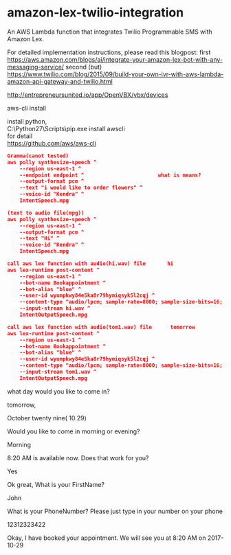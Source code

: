 # amazon-lex-twilio-integration
An AWS Lambda function that integrates Twilio Programmable SMS with Amazon Lex.

For detailed implementation instructions, please read this blogpost: 
first
https://aws.amazon.com/blogs/ai/integrate-your-amazon-lex-bot-with-any-messaging-service/
second (but)
https://www.twilio.com/blog/2015/09/build-your-own-ivr-with-aws-lambda-amazon-api-gateway-and-twilio.html


http://entrepreneursunited.io/app/OpenVBX/vbx/devices

aws-cli install

install python,<br>
C:\Python27\Scripts\pip.exe install awscli<br>
for detail<br>
https://github.com/aws/aws-cli

```json
Gramma(canot tested)
aws polly synthesize-speech ^
    --region us-east-1 ^
    --endpoint endpoint ^                        what is means?
    --output-format pcm ^
    --text "i would like to order flowers" ^
    --voice-id "Kendra" ^
    IntentSpeech.mpg

(text to audio file(mpg))
aws polly synthesize-speech ^
    --region us-east-1 ^
    --output-format pcm ^
    --text "Hi" ^
    --voice-id "Kendra" ^
    IntentSpeech.mpg

call aws lex function with audio(hi.wav) file       hi
aws lex-runtime post-content ^
    --region us-east-1 ^
    --bot-name Bookappointment ^
    --bot-alias "blue" ^
    --user-id wyumpkwy84e5ka8r79hymiqsyk5l2cqj ^
    --content-type "audio/lpcm; sample-rate=8000; sample-size-bits=16; channel-count=1; is-big-endian=false" ^
    --input-stream hi.wav ^
    IntentOutputSpeech.mpg

call aws lex function with audio(tom1.wav) file      tomorrow
aws lex-runtime post-content ^
    --region us-east-1 ^
    --bot-name Bookappointment ^
    --bot-alias "blue" ^
    --user-id wyumpkwy84e5ka8r79hymiqsyk5l2cqj ^
    --content-type "audio/lpcm; sample-rate=8000; sample-size-bits=16; channel-count=1; is-big-endian=false" ^
    --input-stream tom1.wav ^
    IntentOutputSpeech.mpg
```

what day would you like to come in?

tomorrow, 

October twenty nine( 10.29)


Would you like to come in morning or evening?

Morning


8:20 AM is available now. Does that work for you?

Yes


Ok great, What is your FirstName?

John


What is your PhoneNumber? Please just type in your number on your phone

12312323422


Okay, I have booked your appointment. We will see you at 8:20 AM on 2017-10-29
